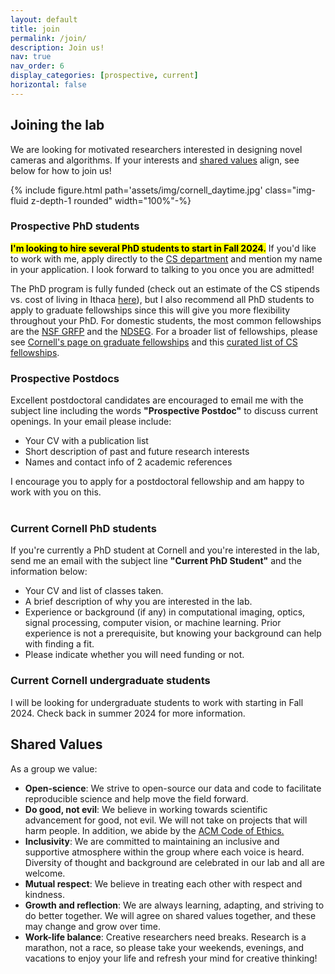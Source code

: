 ```yaml
---
layout: default
title: join
permalink: /join/
description: Join us!
nav: true
nav_order: 6
display_categories: [prospective, current]
horizontal: false
---
```


<!-- pages/projects.md -->


<h2 class="category">Joining the lab</h2>
We are looking for motivated researchers interested in designing novel cameras and algorithms. If your interests and <a href="#shared-values">shared values</a> align, see below for how to join us!

{% include figure.html path='assets/img/cornell_daytime.jpg' class="img-fluid z-depth-1 rounded" width="100%"-%}

<!--<div class="row g-0">
<div class ="col-sm-8">-->

<h3 class="category">Prospective PhD students</h3>
<mark><b>I'm looking to hire several PhD students to start in Fall 2024.</b></mark> If you'd like to work with me, apply directly to the <a href="https://www.cs.cornell.edu/phd/admissions">CS department</a> and mention my name in your application. I look forward to talking to you once you are admitted!

<p>
The PhD program is fully funded (check out an estimate of the CS stipends vs. cost of living in Ithaca <a href="https://csstipendrankings.org/">here</a>), but I also recommend all PhD students to apply to graduate fellowships since this will give you more flexibility throughout your PhD. For domestic students, the most common fellowships are the <a href="https://www.nsfgrfp.org/">NSF GRFP</a> and the <a href = "https://ndseg.org/">NDSEG</a>. For a broader list of fellowships, please see <a href = "https://gradschool.cornell.edu/financial-support/fellowships/">Cornell's page on graduate fellowships</a> and this <a href = "https://github.com/chinasaokolo/csGraduateFellowships">curated list of CS fellowships</a>.  </p>
<h3 class="category">Prospective Postdocs</h3>
<p>
Excellent postdoctoral candidates are encouraged to email me with the subject line including the words <b>"Prospective Postdoc"</b> to discuss current openings. In your email please include: 
	<ul>
	  <li>Your CV with a publication list</li>
	  <li>Short description of past and future research interests</li>
	  <li>Names and contact info of 2 academic references</li>
	</ul>
	
I encourage you to apply for a postdoctoral fellowship and am happy to work with you on this. <br><br> </p>

<h3 class="category">Current Cornell PhD students</h3>
<p>
If you're currently a PhD student at Cornell and you're interested in the lab, send me an email with the subject line <b>"Current PhD Student"</b> and the information below:
	<ul>
	  <li>Your CV and list of classes taken.</li>
	  <li>A brief description of why you are interested in the lab.</li>
	  <li>Experience or background (if any) in computational imaging, optics, signal processing, computer vision, or machine learning. Prior experience is not a prerequisite, but knowing your background can help with finding a fit.</li> 
	  <li>Please indicate whether you will need funding or not. </li>
	</ul>
</p>
<h3 class="category">Current Cornell undergraduate students</h3>
<p>
I will be looking for undergraduate students to work with starting in Fall 2024. Check back in summer 2024 for more information. </p>


<h2 class="category"><a id="shared-values">Shared Values</a></h2>
As a group we value:
<ul>
<li> <b>Open-science</b>: We strive to open-source our data and code to facilitate reproducible science and help move the field forward. </li> 
<li> <b>Do good, not evil</b>: We believe in working towards scientific advancement for good, not evil. We will not take on projects that will harm people. In addition, we abide by the <a href="https://www.acm.org/code-of-ethics">ACM Code of Ethics.</a>  </li> 
<li> <b>Inclusivity</b>: We are committed to maintaining an inclusive and supportive atmosphere within the group where each voice is heard. Diversity of thought and background are celebrated in our lab and all are welcome.</li>
<li> <b>Mutual respect</b>: We believe in treating each other with respect and kindness.</li>
<li> <b>Growth and reflection</b>: We are always learning, adapting, and striving to do better together. We will agree on shared values together, and these may change and grow over time.</li>
<li> <b>Work-life balance</b>: Creative researchers need breaks. Research is a marathon, not a race, so please take your weekends, evenings, and vacations to enjoy your life and refresh your mind for creative thinking! </li>
</ul> 

